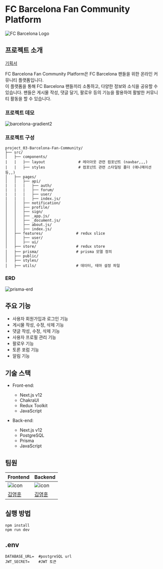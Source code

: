# FC Barcelona Fan Community Platform

![FC Barcelona Logo](https://upload.wikimedia.org/wikipedia/ko/thumb/b/b1/FC_%EB%B0%94%EB%A5%B4%EC%85%80%EB%A1%9C%EB%82%98_%EB%A1%9C%EA%B3%A0.svg/300px-FC_%EB%B0%94%EB%A5%B4%EC%85%80%EB%A1%9C%EB%82%98_%EB%A1%9C%EA%B3%A0.svg.png)

## 프로젝트 소개

[기획서](https://carnation-domain-4f6.notion.site/Project-FC-Barcelona-Fan-Community-Platform-63bf4d3fb51f4011be378c8a21fd65e5)

FC Barcelona Fan Community Platform은 FC Barcelona 팬들을 위한 온라인 커뮤니티 플랫폼입니다. <br/>
이 플랫폼을 통해 FC Barcelona 팬들끼리 소통하고, 다양한 정보와 소식을 공유할 수 있습니다. 팬들은 게시물 작성, 댓글 달기, 팔로우 등의 기능을 활용하여 활발한 커뮤니티 활동을 할 수 있습니다.

### 프로젝트 데모
![barcelona-gradient2](https://github.com/joseph0926/project_03-Barcelona-Fan-Community/assets/100750188/e332e01c-de02-4705-b830-c994e6692205)


### 프로젝트 구성
```
project_03-Barcelona-Fan-Community/
├── src/                   
│   ├── components/
|   |   ├── layout               # 레이아웃 관련 컴포넌트 (navbar,,,)
|   |   ├── styles               # 컴포넌트 관련 스타일링 폴더 (애니메이션등,,)
│   ├── pages/                     
│   │   ├── api/                 
|   |   |   ├── auth/
|   |   |   ├── forum/
|   |   |   ├── user/
|   |   |   ├── index.js/
│   │   ├── notification/
│   │   ├── profile/
│   │   ├── sign/
│   │   ├── _app.js/
│   │   ├── _document.js/
│   │   ├── about.js/
│   │   ├── index.js/
│   ├── features/               # redux slice
│   │   ├── user/
│   │   ├── ui/
│   ├── store/                  # redux store   
│   ├── prisma/                 # prisma 모델 정의
│   ├── public/                 
│   ├── styles/
│   ├── utils/                  # 데이터, 테마 설정 파일 
```


### ERD
![prisma-erd](https://github.com/joseph0926/project_03-Barcelona-Fan-Community/assets/100750188/1cc5439a-e6ce-47ca-9727-f5374e4bf08f)


## 주요 기능

- 사용자 회원가입과 로그인 기능
- 게시물 작성, 수정, 삭제 기능
- 댓글 작성, 수정, 삭제 기능
- 사용자 프로필 관리 기능
- 팔로우 기능
- 토론 포럼 기능
- 알림 기능

## 기술 스택

- Front-end:
  - Next.js v12
  - ChakraUI
  - Redux Toolkit
  - JavaScript

- Back-end:
  - Next.js v12
  - PostgreSQL
  - Prisma
  - JavaScript

## 팀원

| Frontend                                                                                                          | Backend                                                                                                           |
| ----------------------------------------------------------------------------------------------------------------- | ----------------------------------------------------------------------------------------------------------------- |
| ![icon](https://github.com/joseph0926/project_02-MoneyNote/assets/100750188/212deebf-579d-409e-83b3-ead4e4ef7a90) | ![icon](https://github.com/joseph0926/project_02-MoneyNote/assets/100750188/212deebf-579d-409e-83b3-ead4e4ef7a90) |
| [김영훈](https://github.com/joseph0926)                                                                           | [김영훈](https://github.com/joseph0926)                                                                           |

## 실행 방법

```shell
npm install
npm run dev
```

## .env
```
DATABASE_URL=  #postgreSQL url
JWT_SECRET=    #JWT 토큰
```
